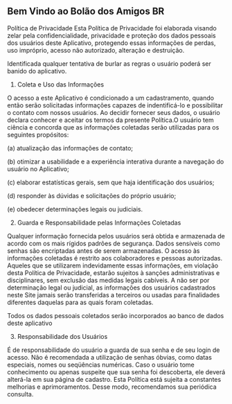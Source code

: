 ## Bem Vindo ao Bolão dos Amigos BR

Política de Privacidade
Esta Política de Privacidade foi elaborada visando zelar pela confidencialidade, privacidade e proteção dos dados pessoais dos usuários deste Aplicativo, protegendo essas informações de perdas, uso impróprio, acesso não autorizado, alteração e destruição.

Identificada qualquer tentativa de burlar as regras o usuário poderá ser banido do aplicativo.

1. Coleta e Uso das Informações

O acesso a este Aplicativo é condicionado a um cadastramento, quando então serão solicitadas informações capazes de indentificá-lo e possibilitar o contato com nossos usuários. Ao decidir fornecer seus dados, o usuário declara conhecer e aceitar os termos da presente Política.O usuário tem ciência e concorda que as informações coletadas serão utilizadas para os seguintes propósitos:

(a) atualização das informações de contato;

(b) otimizar a usabilidade e a experiência interativa durante a navegação do usuário no Aplicativo;

(c) elaborar estatísticas gerais, sem que haja identificação dos usuários;

(d) responder às dúvidas e solicitações do próprio usuário;

(e) obedecer determinações legais ou judiciais.

2. Guarda e Responsabilidade pelas Informações Coletadas

Qualquer informação fornecida pelos usuários será obtida e armazenada de acordo com os mais rígidos padrões de segurança. Dados sensíveis como senhas são encriptadas antes de serem armazenadas. O acesso às informações coletadas é restrito aos colaboradores e pessoas autorizadas. Aqueles que se utilizarem indevidamente essas informações, em violação desta Política de Privacidade, estarão sujeitos à sanções administrativas e disciplinares, sem exclusão das medidas legais cabíveis. A não ser por determinação legal ou judicial, as informações dos usuários cadastrados neste Site jamais serão transferidas a terceiros ou usadas para finalidades diferentes daquelas para as quais foram coletadas.

Todos os dados pessoais coletados serão incorporados ao banco de dados deste aplicativo

3. Responsabilidade dos Usuários

É de responsabilidade do usuário a guarda de sua senha e de seu login de acesso. Não é recomendada a utilização de senhas óbvias, como datas especiais, nomes ou seqüências numéricas. Caso o usuário tome conhecimento ou apenas suspeite que sua senha foi descoberta, ele deverá alterá-la em sua página de cadastro. Esta Política está sujeita a constantes melhorias e aprimoramentos. Desse modo, recomendamos sua periódica consulta.
